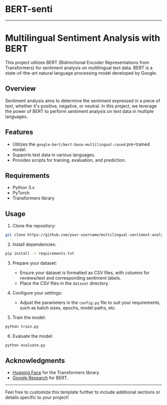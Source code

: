 # BERT-senti

---

# Multilingual Sentiment Analysis with BERT

This project utilizes BERT (Bidirectional Encoder Representations from Transformers) for sentiment analysis on multilingual text data. BERT is a state-of-the-art natural language processing model developed by Google.

## Overview

Sentiment analysis aims to determine the sentiment expressed in a piece of text, whether it's positive, negative, or neutral. In this project, we leverage the power of BERT to perform sentiment analysis on text data in multiple languages.

## Features

- Utilizes the `google-bert/bert-base-multilingual-cased` pre-trained model.
- Supports text data in various languages.
- Provides scripts for training, evaluation, and prediction.

## Requirements

- Python 3.x
- PyTorch
- Transformers library

## Usage

1. Clone the repository:

```bash
git clone https://github.com/your-username/multilingual-sentiment-analysis.git
```

2. Install dependencies:

```bash
pip install -r requirements.txt
```

3. Prepare your dataset:

   - Ensure your dataset is formatted as CSV files, with columns for reviews/text and corresponding sentiment labels.
   - Place the CSV files in the `dataset` directory.

4. Configure your settings:

   - Adjust the parameters in the `config.py` file to suit your requirements, such as batch sizes, epochs, model paths, etc.

5. Train the model:

```bash
python train.py
```

6. Evaluate the model:

```bash
python evaluate.py
```




## Acknowledgments

- [Hugging Face](https://huggingface.co/) for the Transformers library.
- [Google Research](https://ai.google/research) for BERT.

---

Feel free to customize this template further to include additional sections or details specific to your project!
